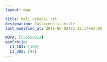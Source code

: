 ```yaml
---
layout: map

title: Mali vršački rit
designation: Zaštićeno stanište
last_modified_at: 2018-06-02T23:12:17+02:00

WDPA: [555560012]
geoSrbija:
  L1_183: [160]
  L1_302: [48]
---
```

